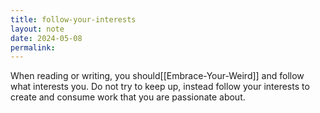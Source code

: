 ```yaml
---
title: follow-your-interests
layout: note
date: 2024-05-08
permalink:
---
```


When reading or writing, you should[[Embrace-Your-Weird]] and follow what interests you. Do not try to keep up, instead follow your interests to create and consume work that you are passionate about. 

